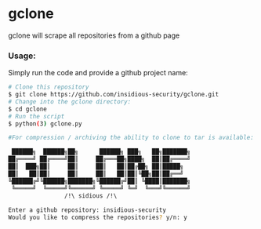 # gclone
gclone will scrape all repositories from a github page

### Usage:
Simply run the code and provide a github project name:

```bash
# Clone this repository
$ git clone https://github.com/insidious-security/gclone.git
# Change into the gclone directory:
$ cd gclone
# Run the script
$ python(3) gclone.py

#For compression / archiving the ability to clone to tar is available:

 ██████╗  ██████╗██╗      ██████╗ ███╗   ██╗███████╗
██╔════╝ ██╔════╝██║     ██╔═══██╗████╗  ██║██╔════╝
██║  ███╗██║     ██║     ██║   ██║██╔██╗ ██║█████╗  
██║   ██║██║     ██║     ██║   ██║██║╚██╗██║██╔══╝  
╚██████╔╝╚██████╗███████╗╚██████╔╝██║ ╚████║███████╗
 ╚═════╝  ╚═════╝╚══════╝ ╚═════╝ ╚═╝  ╚═══╝╚══════╝
                /!\ sidious /!\                                                    
                                                        
Enter a github repository: insidious-security
Would you like to compress the repositories? y/n: y
```

